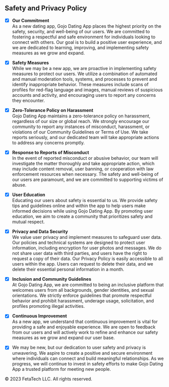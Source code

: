 

## Safety and Privacy Policy

 - [x]  **Our Commitment** \
  As a new dating app, Gojo Dating App places the highest priority on the safety, security, and well-being of our users. We are committed to fostering a respectful and safe environment for individuals looking to connect with others. Our goal is to build a positive user experience, and we are dedicated to learning, improving, and implementing safety measures as we grow and expand.

- [x] **Safety Measures** \
  While we may be a new app, we are proactive in implementing safety measures to protect our users. We utilize a combination of automated and manual moderation tools, systems, and processes to prevent and identify inappropriate behavior. These measures include scans of profiles for red-flag language and images, manual reviews of suspicious accounts and activity, and encouraging users to report any concerns they encounter.

- [x] **Zero-Tolerance Policy on Harassment** \
  Gojo Dating App maintains a zero-tolerance policy on harassment, regardless of our size or global reach. We strongly encourage our community to report any instances of misconduct, harassment, or violations of our Community Guidelines or Terms of Use. We take reports seriously, and our dedicated team will take appropriate actions to address any concerns promptly.

- [x] **Response to Reports of Misconduct** \
  In the event of reported misconduct or abusive behavior, our team will investigate the matter thoroughly and take appropriate action, which may include content removal, user banning, or cooperation with law enforcement resources when necessary. The safety and well-being of our users are paramount, and we are committed to supporting victims of abuse.

- [x] **User Education** \
  Educating our users about safety is essential to us. We provide safety tips and guidelines online and within the app to help users make informed decisions while using Gojo Dating App. By promoting user education, we aim to create a community that prioritizes safety and mutual respect.

- [x] **Privacy and Data Security** \
  We value user privacy and implement measures to safeguard user data. Our policies and technical systems are designed to protect user information, including encryption for user photos and messages. We do not share user data with third parties, and users have the right to request a copy of their data. Our Privacy Policy is easily accessible to all users within the app. Users can request to delete their data, and we delete their essential personal information in a month.

- [x] **Inclusion and Community Guidelines** \
  At Gojo Dating App, we are committed to being an inclusive platform that welcomes users from all backgrounds, gender identities, and sexual orientations. We strictly enforce guidelines that promote respectful behavior and prohibit harassment, underage usage, solicitation, and profiles promoting illegal activities.

- [x] **Continuous Improvement** \
  As a new app, we understand that continuous improvement is vital for providing a safe and enjoyable experience. We are open to feedback from our users and will actively work to refine and enhance our safety measures as we grow and expand our user base.

 - [x]  We may be new, but our dedication to user safety and privacy is unwavering. We aspire to create a positive and secure environment where individuals can connect and build meaningful relationships. As we progress, we will continue to invest in safety efforts to make Gojo Dating App a trusted platform for meeting new people.

  © 2023 FetaTech LLC. All rights reserved.
